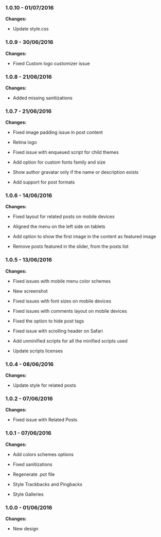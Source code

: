
### 1.0.10 - 01/07/2016
**Changes:** 
- Update style.css

### 1.0.9 - 30/06/2016
**Changes:** 
- Fixed Custom logo customizer issue

### 1.0.8 - 21/06/2016
**Changes:** 
- Added missing sanitizations

### 1.0.7 - 21/06/2016
**Changes:** 
- Fixed image padding issue in post content
- Retina logo
- Fixed issue with enqueued script for child themes
- Add option for custom fonts family and size
- Show author gravatar only if the name or description exists
- Add support for post formats

### 1.0.6 - 14/06/2016
**Changes:** 
- Fixed layout for related posts on mobile devices
- Aligned the menu on the left side on tablets
- Add option to show the first image in the content as featured image
- Remove posts featured in the slider, from the posts list

### 1.0.5 - 13/06/2016
**Changes:** 
- Fixed issues with mobile menu color schemes
- New screenshot
- Fixed issues with font sizes on mobile devices
- Fixed issues with comments layout on mobile devices
- Fixed the option to hide post tags
- Fixed issue with scrolling header on Safari
- Add unminified scripts for all the minified scripts used
- Update scripts licenses

### 1.0.4 - 08/06/2016
**Changes:** 
- Update style for related posts

### 1.0.2 - 07/06/2016
**Changes:** 
- Fixed issue with Related Posts

### 1.0.1 - 07/06/2016
**Changes:** 
- Add colors schemes options
- Fixed sanitizations
- Regenerate .pot file
- Style Trackbacks and Pingbacks
- Style Galleries

### 1.0.0 - 01/06/2016
**Changes:** 
- New design

